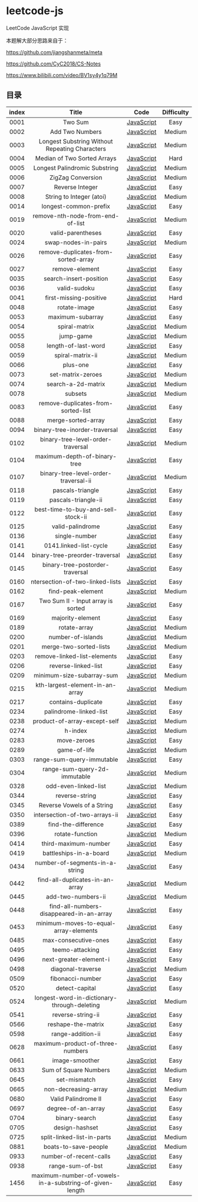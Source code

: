 # leetcode-js

LeetCode JavaScript 实现

本题解大部分思路来自于：

https://github.com/jiangshanmeta/meta

https://github.com/CyC2018/CS-Notes

https://www.bilibili.com/video/BV1sy4y1q79M

## 目录

| index |                          Title                          |                                                                 Code                                                                  | Difficulty |
| :---: | :-----------------------------------------------------: | :-----------------------------------------------------------------------------------------------------------------------------------: | :--------: |
| 0001  |                         Two Sum                         |                         [JavaScript](https://github.com/atzhtianyu/leetcode-js/blob/main/src/0001.two-sum.js)                         |    Easy    |
| 0002  |                     Add Two Numbers                     |                     [JavaScript](https://github.com/atzhtianyu/leetcode-js/blob/main/src/0002.add-two-numbers.js)                     |   Medium   |
| 0003  |     Longest Substring Without Repeating Characters      |     [JavaScript](https://github.com/atzhtianyu/leetcode-js/blob/main/src/0003.longest-substring-without-repeating-characters.js)      |   Medium   |
| 0004  |               Median of Two Sorted Arrays               |               [JavaScript](https://github.com/atzhtianyu/leetcode-js/blob/main/src/0004.median-of-two-sorted-arrays.js)               |    Hard    |
| 0005  |              Longest Palindromic Substring              |              [JavaScript](https://github.com/atzhtianyu/leetcode-js/blob/main/src/0005.longest-palindromic-substring.js)              |   Medium   |
| 0006  |                    ZigZag Conversion                    |                    [JavaScript](https://github.com/atzhtianyu/leetcode-js/blob/main/src/0006.zigzag-conversion.js)                    |   Medium   |
| 0007  |                     Reverse Integer                     |                     [JavaScript](https://github.com/atzhtianyu/leetcode-js/blob/main/src/0007.reverse-integer.js)                     |    Easy    |
| 0008  |                String to Integer (atoi)                 |                 [JavaScript](https://github.com/atzhtianyu/leetcode-js/blob/main/src/0008.string-to-integer-atoi.js)                  |   Medium   |
| 0014  |                  longest-common-prefix                  |                  [JavaScript](https://github.com/atzhtianyu/leetcode-js/blob/main/src/0014.longest-common-prefix.js)                  |    Easy    |
| 0019  |            remove-nth-node-from-end-of-list             |            [JavaScript](https://github.com/atzhtianyu/leetcode-js/blob/main/src/0019.remove-nth-node-from-end-of-list.js)             |   Medium   |
| 0020  |                    valid-parentheses                    |                    [JavaScript](https://github.com/atzhtianyu/leetcode-js/blob/main/src/0020.valid-parentheses.js)                    |    Easy    |
| 0024  |                   swap-nodes-in-pairs                   |                   [JavaScript](https://github.com/atzhtianyu/leetcode-js/blob/main/src/0024.swap-nodes-in-pairs.js)                   |   Medium   |
| 0026  |           remove-duplicates-from-sorted-array           |           [JavaScript](https://github.com/atzhtianyu/leetcode-js/blob/main/src/0026.remove-duplicates-from-sorted-array.js)           |    Easy    |
| 0027  |                     remove-element                      |                     [JavaScript](https://github.com/atzhtianyu/leetcode-js/blob/main/src/0027.remove-element.js)                      |    Easy    |
| 0035  |                 search-insert-position                  |                 [JavaScript](https://github.com/atzhtianyu/leetcode-js/blob/main/src/0035.search-insert-position.js)                  |    Easy    |
| 0036  |                      valid-sudoku                       |                      [JavaScript](https://github.com/atzhtianyu/leetcode-js/blob/main/src/0036.valid-sudoku.js)                       |    Easy    |
| 0041  |                 first-missing-positive                  |                 [JavaScript](https://github.com/atzhtianyu/leetcode-js/blob/main/src/0041.first-missing-positive.js)                  |    Hard    |
| 0048  |                      rotate-image                       |                      [JavaScript](https://github.com/atzhtianyu/leetcode-js/blob/main/src/0048.rotate-image.js)                       |    Easy    |
| 0053  |                    maximum-subarray                     |                    [JavaScript](https://github.com/atzhtianyu/leetcode-js/blob/main/src/0053.maximum-subarray.js)                     |    Easy    |
| 0054  |                      spiral-matrix                      |                      [JavaScript](https://github.com/atzhtianyu/leetcode-js/blob/main/src/0054.spiral-matrix.js)                      |   Medium   |
| 0055  |                        jump-game                        |                        [JavaScript](https://github.com/atzhtianyu/leetcode-js/blob/main/src/0055.jump-game.js)                        |   Medium   |
| 0058  |                   length-of-last-word                   |                   [JavaScript](https://github.com/atzhtianyu/leetcode-js/blob/main/src/0058.length-of-last-word.js)                   |    Easy    |
| 0059  |                    spiral-matrix-ii                     |                    [JavaScript](https://github.com/atzhtianyu/leetcode-js/blob/main/src/0059.spiral-matrix-ii.js)                     |   Medium   |
| 0066  |                        plus-one                         |                        [JavaScript](https://github.com/atzhtianyu/leetcode-js/blob/main/src/0066.plus-one.js)                         |    Easy    |
| 0073  |                    set-matrix-zeroes                    |                    [JavaScript](https://github.com/atzhtianyu/leetcode-js/blob/main/src/0073.set-matrix-zeroes.js)                    |   Medium   |
| 0074  |                   search-a-2d-matrix                    |                   [JavaScript](https://github.com/atzhtianyu/leetcode-js/blob/main/src/0074.search-a-2d-matrix.js)                    |   Medium   |
| 0078  |                         subsets                         |                         [JavaScript](https://github.com/atzhtianyu/leetcode-js/blob/main/src/0078.subsets.js)                         |   Medium   |
| 0083  |           remove-duplicates-from-sorted-list            |           [JavaScript](https://github.com/atzhtianyu/leetcode-js/blob/main/src/0083.remove-duplicates-from-sorted-list.js)            |    Easy    |
| 0088  |                   merge-sorted-array                    |                   [JavaScript](https://github.com/atzhtianyu/leetcode-js/blob/main/src/0088.merge-sorted-array.js)                    |    Easy    |
| 0094  |              binary-tree-inorder-traversal              |              [JavaScript](https://github.com/atzhtianyu/leetcode-js/blob/main/src/0094.binary-tree-inorder-traversal.js)              |    Easy    |
| 0102  |            binary-tree-level-order-traversal            |            [JavaScript](https://github.com/atzhtianyu/leetcode-js/blob/main/src/0102.binary-tree-level-order-traversal.js)            |   Medium   |
| 0104  |              maximum-depth-of-binary-tree               |              [JavaScript](https://github.com/atzhtianyu/leetcode-js/blob/main/src/0104.maximum-depth-of-binary-tree.js)               |    Easy    |
| 0107  |          binary-tree-level-order-traversal-ii           |          [JavaScript](https://github.com/atzhtianyu/leetcode-js/blob/main/src/0107.binary-tree-level-order-traversal-ii.js)           |   Medium   |
| 0118  |                    pascals-triangle                     |                    [JavaScript](https://github.com/atzhtianyu/leetcode-js/blob/main/src/0118.pascals-triangle.js)                     |    Easy    |
| 0119  |                   pascals-triangle-ii                   |                   [JavaScript](https://github.com/atzhtianyu/leetcode-js/blob/main/src/0119.pascals-triangle-ii.js)                   |    Easy    |
| 0122  |           best-time-to-buy-and-sell-stock-ii            |           [JavaScript](https://github.com/atzhtianyu/leetcode-js/blob/main/src/0122.best-time-to-buy-and-sell-stock-ii.js)            |    Easy    |
| 0125  |                    valid-palindrome                     |                    [JavaScript](https://github.com/atzhtianyu/leetcode-js/blob/main/src/0125.valid-palindrome.js)                     |    Easy    |
| 0136  |                      single-number                      |                      [JavaScript](https://github.com/atzhtianyu/leetcode-js/blob/main/src/0136.single-number.js)                      |    Easy    |
| 0141  |                 0141.linked-list-cycle                  |                    [JavaScript](https://github.com/atzhtianyu/leetcode-js/blob/main/src/0141.linked-list-cycle.js)                    |    Easy    |
| 0144  |             binary-tree-preorder-traversal              |             [JavaScript](https://github.com/atzhtianyu/leetcode-js/blob/main/src/0144.binary-tree-preorder-traversal.js)              |    Easy    |
| 0145  |             binary-tree-postorder-traversal             |             [JavaScript](https://github.com/atzhtianyu/leetcode-js/blob/main/src/0145.binary-tree-postorder-traversal.js)             |    Easy    |
| 0160  |             ntersection-of-two-linked-lists             |            [JavaScript](https://github.com/atzhtianyu/leetcode-js/blob/main/src/0160.intersection-of-two-linked-lists.js)             |    Easy    |
| 0162  |                    find-peak-element                    |                    [JavaScript](https://github.com/atzhtianyu/leetcode-js/blob/main/src/0162.find-peak-element.js)                    |   Medium   |
| 0167  |           Two Sum II - Input array is sorted            |            [JavaScript](https://github.com/atzhtianyu/leetcode-js/blob/main/src/0167.two-sum-ii-input-array-is-sorted.js)             |    Easy    |
| 0169  |                    majority-element                     |                    [JavaScript](https://github.com/atzhtianyu/leetcode-js/blob/main/src/0169.majority-element.js)                     |    Easy    |
| 0189  |                      rotate-array                       |                      [JavaScript](https://github.com/atzhtianyu/leetcode-js/blob/main/src/0189.rotate-array.js)                       |   Medium   |
| 0200  |                    number-of-islands                    |                    [JavaScript](https://github.com/atzhtianyu/leetcode-js/blob/main/src/0200.number-of-islands.js)                    |   Medium   |
| 0201  |                 merge-two-sorted-lists                  |                 [JavaScript](https://github.com/atzhtianyu/leetcode-js/blob/main/src/0201.merge-two-sorted-lists.js)                  |   Medium   |
| 0203  |               remove-linked-list-elements               |               [JavaScript](https://github.com/atzhtianyu/leetcode-js/blob/main/src/0203.remove-linked-list-elements.js)               |    Easy    |
| 0206  |                   reverse-linked-list                   |                   [JavaScript](https://github.com/atzhtianyu/leetcode-js/blob/main/src/0206.reverse-linked-list.js)                   |    Easy    |
| 0209  |                minimum-size-subarray-sum                |                [JavaScript](https://github.com/atzhtianyu/leetcode-js/blob/main/src/0209.minimum-size-subarray-sum.js)                |   Medium   |
| 0215  |             kth-largest-element-in-an-array             |             [JavaScript](https://github.com/atzhtianyu/leetcode-js/blob/main/src/0215.kth-largest-element-in-an-array.js)             |   Medium   |
| 0217  |                   contains-duplicate                    |                    [JavaScript](https://github.com/atzhtianyu/leetcode-js/blob/main/src/0217.number-of-islands.js)                    |    Easy    |
| 0234  |                 palindrome-linked-list                  |                 [JavaScript](https://github.com/atzhtianyu/leetcode-js/blob/main/src/0234.palindrome-linked-list.js)                  |    Easy    |
| 0238  |              product-of-array-except-self               |              [JavaScript](https://github.com/atzhtianyu/leetcode-js/blob/main/src/0238.product-of-array-except-self.js)               |   Medium   |
| 0274  |                         h-index                         |                         [JavaScript](https://github.com/atzhtianyu/leetcode-js/blob/main/src/0274.h-index.js)                         |   Medium   |
| 0283  |                       move-zeroes                       |                       [JavaScript](https://github.com/atzhtianyu/leetcode-js/blob/main/src/0283.move-zeroes.js)                       |    Easy    |
| 0289  |                      game-of-life                       |                      [JavaScript](https://github.com/atzhtianyu/leetcode-js/blob/main/src/0289.game-of-life.js)                       |   Medium   |
| 0303  |                range-sum-query-immutable                |                [JavaScript](https://github.com/atzhtianyu/leetcode-js/blob/main/src/0303.range-sum-query-immutable.js)                |    Easy    |
| 0304  |              range-sum-query-2d-immutable               |              [JavaScript](https://github.com/atzhtianyu/leetcode-js/blob/main/src/0304.range-sum-query-2d-immutable.js)               |   Medium   |
| 0328  |                  odd-even-linked-list                   |                  [JavaScript](https://github.com/atzhtianyu/leetcode-js/blob/main/src/0328.odd-even-linked-list.js)                   |   Medium   |
| 0344  |                     reverse-string                      |                     [JavaScript](https://github.com/atzhtianyu/leetcode-js/blob/main/src/0344.reverse-string.js)                      |    Easy    |
| 0345  |               Reverse Vowels of a String                |               [JavaScript](https://github.com/atzhtianyu/leetcode-js/blob/main/src/0345.reverse-vowels-of-a-string.js)                |    Easy    |
| 0350  |              intersection-of-two-arrays-ii              |              [JavaScript](https://github.com/atzhtianyu/leetcode-js/blob/main/src/0350.intersection-of-two-arrays-ii.js)              |    Easy    |
| 0389  |                   find-the-difference                   |                   [JavaScript](https://github.com/atzhtianyu/leetcode-js/blob/main/src/0389.find-the-difference.js)                   |    Easy    |
| 0396  |                     rotate-function                     |                     [JavaScript](https://github.com/atzhtianyu/leetcode-js/blob/main/src/0396.rotate-function.js)                     |   Medium   |
| 0414  |                  third-maximum-number                   |                  [JavaScript](https://github.com/atzhtianyu/leetcode-js/blob/main/src/0414.third-maximum-number.js)                   |    Easy    |
| 0419  |                 battleships-in-a-board                  |                 [JavaScript](https://github.com/atzhtianyu/leetcode-js/blob/main/src/0419.battleships-in-a-board.js)                  |   Medium   |
| 0434  |             number-of-segments-in-a-string              |             [JavaScript](https://github.com/atzhtianyu/leetcode-js/blob/main/src/0434.number-of-segments-in-a-string.js)              |    Easy    |
| 0442  |             find-all-duplicates-in-an-array             |             [JavaScript](https://github.com/atzhtianyu/leetcode-js/blob/main/src/0442.find-all-duplicates-in-an-array.js)             |   Medium   |
| 0445  |                   add-two-numbers-ii                    |                   [JavaScript](https://github.com/atzhtianyu/leetcode-js/blob/main/src/0445.add-two-numbers-ii.js)                    |   Medium   |
| 0448  |        find-all-numbers-disappeared-in-an-array         |        [JavaScript](https://github.com/atzhtianyu/leetcode-js/blob/main/src/0448.find-all-numbers-disappeared-in-an-array.js)         |    Easy    |
| 0453  |          minimum-moves-to-equal-array-elements          |          [JavaScript](https://github.com/atzhtianyu/leetcode-js/blob/main/src/0453.minimum-moves-to-equal-array-elements.js)          |    Easy    |
| 0485  |                  max-consecutive-ones                   |                  [JavaScript](https://github.com/atzhtianyu/leetcode-js/blob/main/src/0485.max-consecutive-ones.js)                   |    Easy    |
| 0495  |                     teemo-attacking                     |                     [JavaScript](https://github.com/atzhtianyu/leetcode-js/blob/main/src/0495.teemo-attacking.js)                     |    Easy    |
| 0496  |                 next-greater-element-i                  |               [JavaScript](https://github.com/atzhtianyu/leetcode-js/blob/main/src/0345.reverse-vowels-of-a-string.js)                |    Easy    |
| 0498  |                    diagonal-traverse                    |                    [JavaScript](https://github.com/atzhtianyu/leetcode-js/blob/main/src/0498.diagonal-traverse.js)                    |   Medium   |
| 0509  |                    fibonacci-number                     |                    [JavaScript](https://github.com/atzhtianyu/leetcode-js/blob/main/src/0509.fibonacci-number.js)                     |    Easy    |
| 0520  |                     detect-capital                      |                     [JavaScript](https://github.com/atzhtianyu/leetcode-js/blob/main/src/0520.detect-capital.js)                      |    Easy    |
| 0524  |       longest-word-in-dictionary-through-deleting       |       [JavaScript](https://github.com/atzhtianyu/leetcode-js/blob/main/src/0524.longest-word-in-dictionary-through-deleting.js)       |   Medium   |
| 0541  |                    reverse-string-ii                    |                    [JavaScript](https://github.com/atzhtianyu/leetcode-js/blob/main/src/0541.reverse-string-ii.js)                    |    Easy    |
| 0566  |                   reshape-the-matrix                    |                   [JavaScript](https://github.com/atzhtianyu/leetcode-js/blob/main/src/0566.reshape-the-matrix.js)                    |    Easy    |
| 0598  |                    range-addition-ii                    |                    [JavaScript](https://github.com/atzhtianyu/leetcode-js/blob/main/src/0598.range-addition-ii.js)                    |    Easy    |
| 0628  |            maximum-product-of-three-numbers             |            [JavaScript](https://github.com/atzhtianyu/leetcode-js/blob/main/src/0628.maximum-product-of-three-numbers.js)             |    Easy    |
| 0661  |                     image-smoother                      |                     [JavaScript](https://github.com/atzhtianyu/leetcode-js/blob/main/src/0661.image-smoother.js)                      |    Easy    |
| 0633  |                  Sum of Square Numbers                  |                  [JavaScript](https://github.com/atzhtianyu/leetcode-js/blob/main/src/0633.sum-of-square-numbers.js)                  |   Medium   |
| 0645  |                      set-mismatch                       |                      [JavaScript](https://github.com/atzhtianyu/leetcode-js/blob/main/src/0645.set-mismatch.js)                       |    Easy    |
| 0665  |                  non-decreasing-array                   |                  [JavaScript](https://github.com/atzhtianyu/leetcode-js/blob/main/src/0665.non-decreasing-array.js)                   |   Medium   |
| 0680  |                   Valid Palindrome II                   |                   [JavaScript](https://github.com/atzhtianyu/leetcode-js/blob/main/src/0680.valid-palindrome-ii.js)                   |    Easy    |
| 0697  |                   degree-of-an-array                    |                   [JavaScript](https://github.com/atzhtianyu/leetcode-js/blob/main/src/0697.degree-of-an-array.js)                    |    Easy    |
| 0704  |                      binary-search                      |                      [JavaScript](https://github.com/atzhtianyu/leetcode-js/blob/main/src/0704.binary-search.js)                      |    Easy    |
| 0705  |                     design-hashset                      |                     [JavaScript](https://github.com/atzhtianyu/leetcode-js/blob/main/src/0705.design-hashset.js)                      |    Easy    |
| 0725  |               split-linked-list-in-parts                |               [JavaScript](https://github.com/atzhtianyu/leetcode-js/blob/main/src/0725.split-linked-list-in-parts.js)                |   Medium   |
| 0881  |                  boats-to-save-people                   |                  [JavaScript](https://github.com/atzhtianyu/leetcode-js/blob/main/src/0881.boats-to-save-people.js)                   |   Medium   |
| 0933  |                 number-of-recent-calls                  |                 [JavaScript](https://github.com/atzhtianyu/leetcode-js/blob/main/src/0933.number-of-recent-calls.js)                  |    Easy    |
| 0938  |                    range-sum-of-bst                     |                    [JavaScript](https://github.com/atzhtianyu/leetcode-js/blob/main/src/0938.range-sum-of-bst.js)                     |    Easy    |
| 1456  | maximum-number-of-vowels-in-a-substring-of-given-length | [JavaScript](https://github.com/atzhtianyu/leetcode-js/blob/main/src/1456.maximum-number-of-vowels-in-a-substring-of-given-length.js) |    Easy    |
